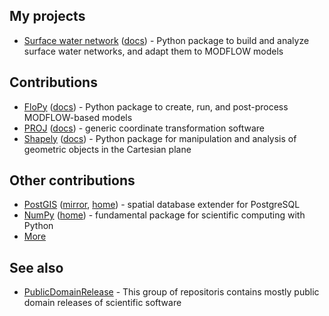 ## My projects

* [Surface water network](https://github.com/mwtoews/surface-water-network) ([docs](https://mwtoews.github.io/surface-water-network/)) - Python package to build and analyze surface water networks, and adapt them to MODFLOW models

## Contributions

* [FloPy](https://github.com/modflowpy/flopy) ([docs](https://flopy.readthedocs.io/)) - Python package to create, run, and post-process MODFLOW-based models
* [PROJ](https://github.com/OSGeo/PROJ) ([docs](https://proj.org/)) - generic coordinate transformation software
* [Shapely](https://github.com/Toblerity/Shapely) ([docs](https://shapely.readthedocs.io/en/stable/)) - Python package for manipulation and analysis of geometric objects in the Cartesian plane

## Other contributions

* [PostGIS](https://git.osgeo.org/gitea/postgis/postgis) ([mirror](https://github.com/postgis/postgis), [home](https://postgis.net/)) - spatial database extender for PostgreSQL
* [NumPy](https://github.com/numpy/numpy) ([home](https://numpy.org/)) - fundamental package for scientific computing with Python
* [More](https://github.com/mwtoews)

## See also

* [PublicDomainRelease](https://github.com/PublicDomainRelease) - This group of repositoris contains mostly public domain releases of scientific software
